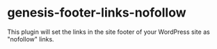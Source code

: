 genesis-footer-links-nofollow
=============================

This plugin will set the links in the site footer of your WordPress site as "nofollow" links.
